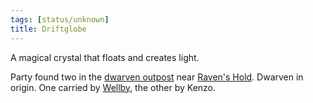 ```yaml
---
tags: [status/unknown]
title: Driftglobe
---
```



A magical crystal that floats and creates light. 

Party found two in the [dwarven outpost](<../../../../gazetteer/greater-dunmar/dunmari-basin/dwarven-outpost-raven-s-hold.md>) near [Raven's Hold](<../../../../gazetteer/greater-dunmar/dunmari-basin/raven-s-hold.md>). Dwarven in origin. One carried by [Wellby](<../../../../people/pcs/dunmar-fellowship/wellby.md>), the other by Kenzo. 

